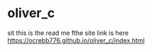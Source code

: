 # oliver_c
sit
this is the read me fthe site link is here 
https://ocrebb776.github.io/oliver_c/index.html
